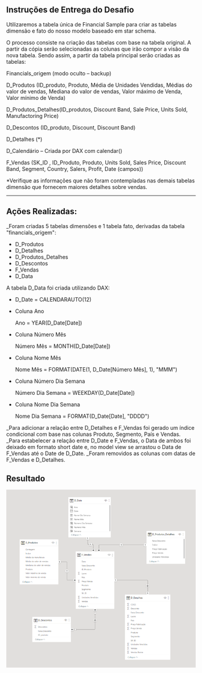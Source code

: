 ## Instruções de Entrega do Desafio

Utilizaremos a tabela única de Financial Sample para criar as tabelas dimensão e fato do nosso modelo baseado em star schema.

O processo consiste na criação das tabelas com base na tabela original. A partir da cópia serão selecionadas as colunas que irão compor a visão da nova tabela. Sendo assim, a partir da tabela principal serão criadas as tabelas:

Financials_origem (modo oculto – backup)

D_Produtos (ID_produto, Produto, Média de Unidades Vendidas, Médias do valor de vendas, Mediana do valor de vendas, Valor máximo de Venda, Valor mínimo de Venda)

D_Produtos_Detalhes(ID_produtos, Discount Band, Sale Price, Units Sold, Manufactoring Price)

D_Descontos (ID_produto, Discount, Discount Band)

D_Detalhes (*)

D_Calendário – Criada por DAX com calendar()

F_Vendas (SK_ID , ID_Produto, Produto, Units Sold, Sales Price, Discount Band, Segment, Country, Salers, Profit, Date (campos))

*Verifique as informações que não foram contempladas nas demais tabelas dimensão que fornecem maiores detalhes sobre vendas.
______________________________________________________________________________________________________________________________________________

## Ações Realizadas:

_Foram criadas 5 tabelas dimensões e 1 tabela fato, derivadas da tabela "financials_origem":

- D_Produtos
- D_Detalhes
- D_Produtos_Detalhes
- D_Descontos
- F_Vendas
- D_Data

A tabela D_Data foi criada utilizando DAX:

- D_Date = CALENDARAUTO(12)

- Coluna Ano

  Ano = YEAR(D_Date[Date])

- Coluna Número Mês

    Número Mês = MONTH(D_Date[Date])

- Coluna Nome Mês

    Nome Mês = FORMAT(DATE(1, D_Date[Número Mês], 1), "MMM")

- Coluna Número Dia Semana

    Número Dia Semana = WEEKDAY(D_Date[Date])

- Coluna Nome Dia Semana

    Nome Dia Semana = FORMAT(D_Date[Date], "DDDD")
  

_Para adicionar a relação entre D_Detalhes e F_Vendas foi gerado um índice condicional com base nas colunas Produto, Segmento, País e Vendas.
_Para estabelecer a relação entre D_Date e F_Vendas, o Data de ambos foi deixado em formato short date e, no model view se arrastou o Data de F_Vendas até o Date de D_Date.
_Foram removidos as colunas com datas de F_Vendas e D_Detalhes.

## Resultado

![Desafio-5](./desafio-5.png)
